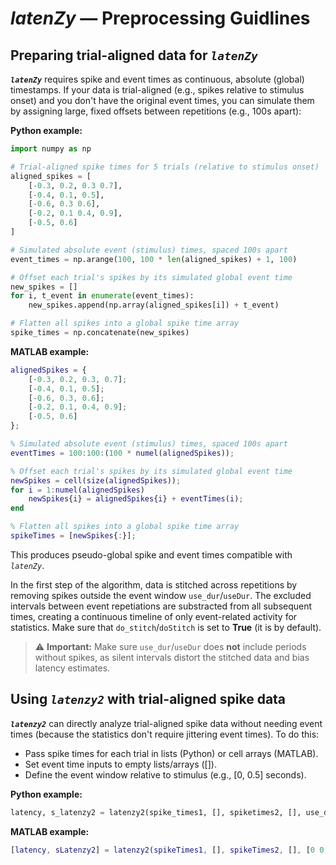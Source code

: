 # *latenZy* — Preprocessing Guidlines 

## Preparing trial-aligned data for ***`latenZy`***
***`latenZy`*** requires spike and event times as continuous, absolute (global) timestamps. If your data is trial-aligned (e.g., spikes relative to stimulus onset) and you don't have the original event times, you can simulate them by assigning large, fixed offsets between repetitions (e.g., 100s apart):

**Python example:**
```python
import numpy as np

# Trial-aligned spike times for 5 trials (relative to stimulus onset)
aligned_spikes = [
    [-0.3, 0.2, 0.3 0.7],
    [-0.4, 0.1, 0.5],
    [-0.6, 0.3 0.6],
    [-0.2, 0.1 0.4, 0.9],
    [-0.5, 0.6]
]

# Simulated absolute event (stimulus) times, spaced 100s apart
event_times = np.arange(100, 100 * len(aligned_spikes) + 1, 100)

# Offset each trial's spikes by its simulated global event time
new_spikes = []
for i, t_event in enumerate(event_times):
    new_spikes.append(np.array(aligned_spikes[i]) + t_event)

# Flatten all spikes into a global spike time array
spike_times = np.concatenate(new_spikes)
```

**MATLAB example:**
```matlab
alignedSpikes = {
    [-0.3, 0.2, 0.3, 0.7];
    [-0.4, 0.1, 0.5];
    [-0.6, 0.3, 0.6];
    [-0.2, 0.1, 0.4, 0.9];
    [-0.5, 0.6]
};

% Simulated absolute event (stimulus) times, spaced 100s apart
eventTimes = 100:100:(100 * numel(alignedSpikes));

% Offset each trial's spikes by its simulated global event time
newSpikes = cell(size(alignedSpikes));
for i = 1:numel(alignedSpikes)
    newSpikes{i} = alignedSpikes{i} + eventTimes(i);
end

% Flatten all spikes into a global spike time array
spikeTimes = [newSpikes{:}];
```

This produces pseudo-global spike and event times compatible with *`latenZy`*. 

In the first step of the algorithm, data is stitched across repetitions by removing spikes outside the event window `use_dur`/`useDur`. The excluded intervals between event repetiations are substracted from all subsequent times, creating a continuous timeline of only event-related activity for statistics. Make sure that `do_stitch`/`doStitch` is set to **True** (it is by default).
> ⚠️ **Important:** Make sure `use_dur`/`useDur` does **not** include periods without spikes, as silent intervals distort the stitched data and bias latency estimates.

## Using ***`latenzy2`*** with trial-aligned spike data
***`latenzy2`*** can directly analyze trial-aligned spike data without needing event times (because the statistics don't require jittering event times).
To do this:
- Pass spike times for each trial in lists (Python) or cell arrays (MATLAB).
- Set event time inputs to empty lists/arrays ([]).
- Define the event window relative to stimulus (e.g., [0, 0.5] seconds).

**Python example:**
```python
latency, s_latenzy2 = latenzy2(spike_times1, [], spiketimes2, [], use_dur=[0, 0.5])
```

**MATLAB example:**
```matlab
[latency, sLatenzy2] = latenzy2(spikeTimes1, [], spikeTimes2, [], [0 0.5]);
```

